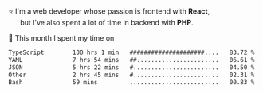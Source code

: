 ⭐ I'm a web developer whose passion is frontend with <b>React</b>,<br/>
&nbsp; &nbsp; &nbsp; but I've also spent a lot of time in backend with <b>PHP</b>.

📅 This month I spent my time on

<!--START_SECTION:waka-->

```txt
TypeScript        100 hrs 1 min   #####################....   83.72 %
YAML              7 hrs 54 mins   ##.......................   06.61 %
JSON              5 hrs 22 mins   #........................   04.50 %
Other             2 hrs 45 mins   #........................   02.31 %
Bash              59 mins         .........................   00.83 %
```

<!--END_SECTION:waka-->
